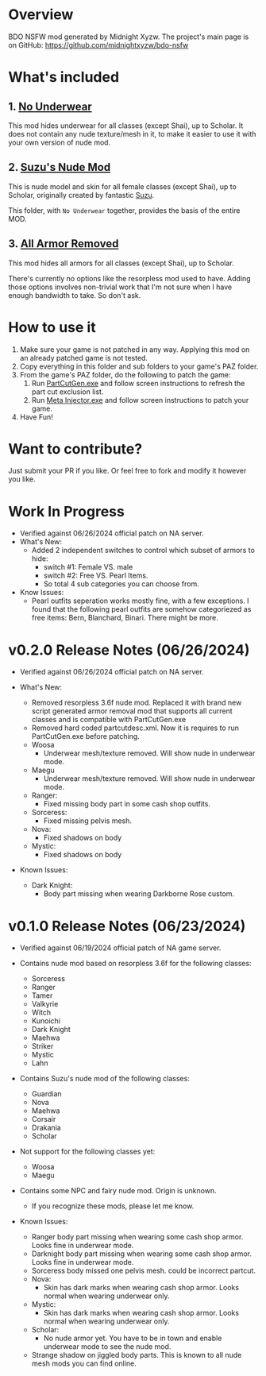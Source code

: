 # Overview

BDO NSFW mod generated by Midnight Xyzw. The project's main page is on GitHub: https://github.com/midnightxyzw/bdo-nsfw

# What's included

## 1. [No Underwear](files_to_patch/_player/_00_remove_underwear)
This mod hides underwear for all classes (except Shai), up to Scholar. It does not contain any nude texture/mesh in it, to make it easier to use it with your own version of nude mod.

## 2. [Suzu's Nude Mod](files_to_patch/_player/_00_suzu_nude)
This is nude model and skin for all female classes (except Shai), up to Scholar, originally created by fantastic [Suzu](https://www.undertow.club/downloads/authors/suzu-%E9%88%B4.26775/).

This folder, with `No Underwear` together, provides the basis of the entire MOD.

## 3. [All Armor Removed](files_to_patch/_player/_00_remove_all_armors)

This mod hides all armors for all classes (except Shai), up to Scholar.

There's currently no options like the resorpless mod used to have. Adding those options involves non-trivial work that I'm not sure when I have enough bandwidth to take. So don't ask.

# How to use it

1. Make sure your game is not patched in any way. Applying this mod on an already patched game is not tested.
2. Copy everything in this folder and sub folders to your game's PAZ folder.
3. From the game's PAZ folder, do the following to patch the game:
   1. Run [PartCutGen.exe](PartCutGen.exe) and follow screen instructions to refresh the part cut exclusion list.
   2. Run [Meta Injector.exe](<Meta Injector.exe>) and follow screen instructions to patch your game.
4. Have Fun!

# Want to contribute?

Just submit your PR if you like. Or feel free to fork and modify it however you like.

# Work In Progress

- Verified against 06/26/2024 official patch on NA server.
- What's New:
  - Added 2 independent switches to control which subset of armors to hide:
    - switch #1: Female VS. male
    - switch #2: Free VS. Pearl Items.
    - So total 4 sub categories you can choose from.
- Know Issues:
  - Pearl outfits seperation works mostly fine, with a few exceptions. I found that the following pearl outfits are somehow categoriezed as free items: Bern, Blanchard, Binari. There might be more.

# v0.2.0 Release Notes (06/26/2024)

- Verified against 06/26/2024 official patch on NA server.

- What's New:
  - Removed resorpless 3.6f nude mod. Replaced it with brand new script generated armor removal mod that supports all current classes and is compatible with PartCutGen.exe
  - Removed hard coded partcutdesc.xml. Now it is requires to run PartCutGen.exe before patching.
  - Woosa
    - Underwear mesh/texture removed. Will show nude in underwear mode.
  - Maegu
    - Underwear mesh/texture removed. Will show nude in underwear mode.
  - Ranger:
    - Fixed missing body part in some cash shop outfits.
  - Sorceress:
    - Fixed missing pelvis mesh.
  - Nova:
    - Fixed shadows on body
  - Mystic:
    - Fixed shadows on body

- Known Issues:
  - Dark Knight:
    - Body part missing when wearing Darkborne Rose custom.

# v0.1.0 Release Notes (06/23/2024)

- Verified against 06/19/2024 official patch of NA game server.

- Contains nude mod based on resorpless 3.6f for the following classes:
  - Sorceress
  - Ranger
  - Tamer
  - Valkyrie
  - Witch
  - Kunoichi
  - Dark Knight
  - Maehwa
  - Striker
  - Mystic
  - Lahn

- Contains Suzu's nude mod of the following classes:
  - Guardian
  - Nova
  - Maehwa
  - Corsair
  - Drakania
  - Scholar

- Not support for the following classes yet:
  - Woosa
  - Maegu

- Contains some NPC and fairy nude mod. Origin is unknown.
  - If you recognize these mods, please let me know.

- Known Issues:
  - Ranger body part missing when wearing some cash shop armor. Looks fine in underwear mode.
  - Darknight body part missing when wearing some cash shop armor. Looks fine in underwear mode.
  - Sorceress body missed one pelvis mesh. could be incorrect partcut.
  - Nova:
    - Skin has dark marks when wearing cash shop armor. Looks normal when wearing underwear only.
  - Mystic:
    - Skin has dark marks when wearing cash shop armor. Looks normal when wearing underwear only.
  - Scholar:
    - No nude armor yet. You have to be in town and enable underwear mode to see the nude mod.
  - Strange shadow on jiggled body parts. This is known to all nude mesh mods you can find online.
